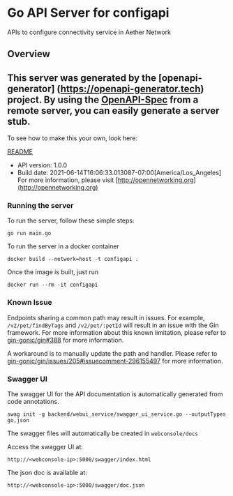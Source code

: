 <!--
# SPDX-FileCopyrightText: 2021 Open Networking Foundation <info@opennetworking.org>
# Copyright 2019 free5GC.org

SPDX-License-Identifier: Apache-2.0

-->

# Go API Server for configapi

APIs to configure connectivity service in Aether Network

## Overview
This server was generated by the [openapi-generator]
(https://openapi-generator.tech) project.
By using the [OpenAPI-Spec](https://github.com/OAI/OpenAPI-Specification) from a remote server, you can easily generate a server stub.  
-

To see how to make this your own, look here:

[README](https://openapi-generator.tech)

- API version: 1.0.0
- Build date: 2021-06-14T16:06:33.013087-07:00[America/Los_Angeles]
For more information, please visit [http://opennetworking.org](http://opennetworking.org)

### Running the server

To run the server, follow these simple steps:

```
go run main.go
```

To run the server in a docker container
```
docker build --network=host -t configapi .
```

Once the image is built, just run
```
docker run --rm -it configapi 
```

### Known Issue

Endpoints sharing a common path may result in issues. For example, `/v2/pet/findByTags` and `/v2/pet/:petId` will result in an issue with the Gin framework. For more information about this known limitation, please refer to [gin-gonic/gin#388](https://github.com/gin-gonic/gin/issues/388) for more information.

A workaround is to manually update the path and handler. Please refer to [gin-gonic/gin/issues/205#issuecomment-296155497](https://github.com/gin-gonic/gin/issues/205#issuecomment-296155497) for more information.

### Swagger UI

The swagger UI for the API documentation is automatically generated from code annotations.
```
swag init -g backend/webui_service/swagger_ui_service.go --outputTypes go,json
```
The swagger files will automatically be created in `webconsole/docs`

Access the swagger UI at:
```
http://<webconsole-ip>:5000/swagger/index.html
```
The json doc is available at:
```
http://<webconsole-ip>:5000/swagger/doc.json
```